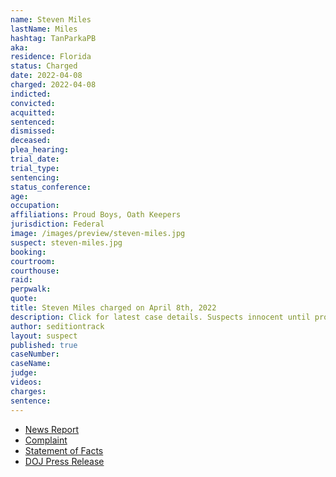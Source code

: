 ```yaml
---
name: Steven Miles
lastName: Miles
hashtag: TanParkaPB
aka:
residence: Florida
status: Charged
date: 2022-04-08
charged: 2022-04-08
indicted:
convicted:
acquitted:
sentenced:
dismissed:
deceased:
plea_hearing:
trial_date:
trial_type:
sentencing:
status_conference:
age:
occupation:
affiliations: Proud Boys, Oath Keepers
jurisdiction: Federal
image: /images/preview/steven-miles.jpg
suspect: steven-miles.jpg
booking:
courtroom:
courthouse:
raid:
perpwalk:
quote:
title: Steven Miles charged on April 8th, 2022
description: Click for latest case details. Suspects innocent until proven guilty.
author: seditiontrack
layout: suspect
published: true
caseNumber:
caseName:
judge:
videos:
charges:
sentence:
---
```

- [News Report](https://www.wtsp.com/article/news/crime/steven-miles-florida-jan-6-capitol-riot/67-f7854f44-8475-48b8-bb71-034c1d956d8e)
- [Complaint](https://www.justice.gov/usao-dc/case-multi-defendant/file/1494271/download)
- [Statement of Facts](https://www.justice.gov/usao-dc/case-multi-defendant/file/1494276/download)
- [DOJ Press Release](https://www.justice.gov/usao-dc/pr/florida-man-arrested-charges-assault-law-enforcement-officers-during-jan-6-capitol-breach)
